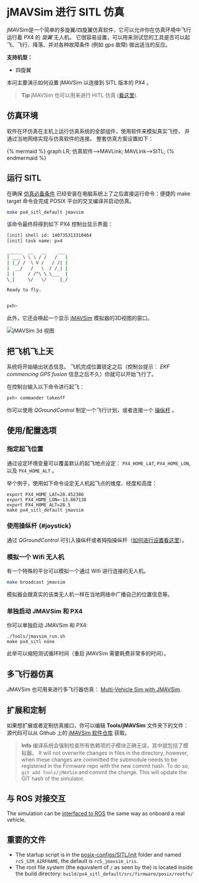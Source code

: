 # jMAVSim 进行 SITL 仿真

jMAVSim是一个简单的多旋翼/四旋翼仿真软件，它可以允许你在仿真环境中飞行运行着 PX4 的 *旋翼* 无人机。 它很容易设置，可以用来测试您的工具是否可以起飞、飞行、降落、并对各种故障条件 (例如 gps 故障) 做出适当的反应。

<strong>支持机型：</strong>

* 四旋翼

本问主要演示如何设置 jMAVSim 以连接到 SITL 版本的 PX4 。

> **Tip** jMAVSim 也可以用来进行 HITL 仿真 ([看这里](../simulation/hitl.md#using-jmavsim-quadrotor)).

## 仿真环境

软件在环仿真在主机上运行仿真系统的全部组件，使用软件来模拟真实飞控， 并通过当地网络实现与仿真软件的连接。 整套仿真方案设置如下：

{% mermaid %} graph LR; 仿真软件-->MAVLink; MAVLink-->SITL; {% endmermaid %}

## 运行 SITL

在确保 [仿真必备条件](../setup/dev_env.md) 已经安装在电脑系统上了之后直接运行命令：便捷的 make target 命令会完成 POSIX 平台的交叉编译并启动仿真。

```sh
make px4_sitl_default jmavsim
```

该命令最终将得到如下 PX4 控制台显示界面：

```sh
[init] shell id: 140735313310464
[init] task name: px4

______  __   __    ___ 
| ___ \ \ \ / /   /   |
| |_/ /  \ V /   / /| |
|  __/   /   \  / /_| |
| |     / /^\ \ \___  |
\_|     \/   \/     |_/

Ready to fly.


pxh>
```

此外，它还会唤起一个显示 [jMAVSim](https://github.com/PX4/jMAVSim) 模拟器的3D视图的窗口。

![jMAVSim 3d 视图](../../assets/simulation/jmavsim.jpg)

## 把飞机飞上天

系统将开始输出状态信息。 飞机完成位置锁定之后（控制台提示： *EKF commencing GPS fusion* 信息之后不久）你就可以开始飞行了。

在控制台输入以下命令进行起飞：

```sh
pxh> commander takeoff
```

你可以使用 *QGroundControl* 制定一个飞行计划，或者连接一个 [操纵杆](#joystick) 。

## 使用/配置选项

### 指定起飞位置

通过设定环境变量可以覆盖默认的起飞地点设定： `PX4_HOME_LAT`, `PX4_HOME_LON`, 以及 `PX4_HOME_ALT` 。

举个例子，使用如下命令设定无人机起飞点的维度、经度和高度：

    export PX4_HOME_LAT=28.452386
    export PX4_HOME_LON=-13.867138
    export PX4_HOME_ALT=28.5
    make px4_sitl_default jmavsim
    

### 使用操纵杆 {#joystick}

通过 *QGroundControl* 可引入操纵杆或者拇指操纵杆（[如何进行设置看这里](../simulation/README.md#joystickgamepad-integration)）。

### 模拟一个 Wifi 无人机

有一个特殊的平台可以模拟一个通过 Wifi 进行连接的无人机。

```sh
make broadcast jmavsim
```

模拟器会跟真实的该类无人机一样在当地网络中广播自己的位置信息等。

### 单独启动 JMAVSim 和 PX4

你可以单独启动 JMAVSim 和 PX4:

    ./Tools/jmavsim_run.sh
    make px4_sitl none
    

此举可以缩短测试循环时间（重启 jMAVSim 需要耗费非常多的时间）。

## 多飞行器仿真

JMAVSim 也可用来进行多飞行器仿真： [Multi-Vehicle Sim with JMAVSim](../simulation/multi_vehicle_jmavsim.md).

## 扩展和定制

如果想扩展或者定制仿真接口，你可以编辑 **Tools/jMAVSim** 文件夹下的文件： 源代码可以从 Github 上的 [jMAVSim 软件仓库](https://github.com/px4/jMAVSim) 获取。

> **Info** 编译系统会强制检查所有依赖项的子模块正确无误，其中就包括了模拟器。 It will not overwrite changes in files in the directory, however, when these changes are committed the submodule needs to be registered in the Firmware repo with the new commit hash. To do so, `git add Tools/jMAVSim` and commit the change. This will update the GIT hash of the simulator.

## 与 ROS 对接交互

The simulation can be [interfaced to ROS](../simulation/ros_interface.md) the same way as onboard a real vehicle.

## 重要的文件

* The startup script is in the [posix-configs/SITL/init](https://github.com/PX4/Firmware/tree/master/posix-configs/SITL/init) folder and named `rcS_SIM_AIRFRAME`, the default is `rcS_jmavsim_iris`.
* The root file system (the equivalent of `/` as seen by the) is located inside the build directory: `build/px4_sitl_default/src/firmware/posix/rootfs/`